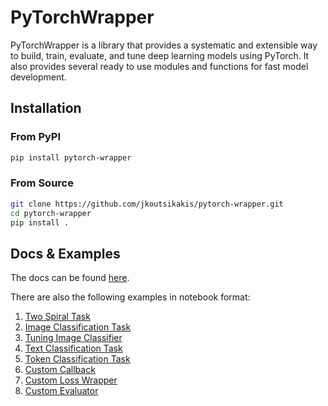 # PyTorchWrapper

PyTorchWrapper is a library that provides a systematic and extensible way to build, train, evaluate, and tune deep learning models
using PyTorch. It also provides several ready to use modules and functions for fast model development.

## Installation

### From PyPI
```bash
pip install pytorch-wrapper
```

### From Source

```bash
git clone https://github.com/jkoutsikakis/pytorch-wrapper.git
cd pytorch-wrapper
pip install .
```

## Docs & Examples

The docs can be found [here](https://pytorch-wrapper.readthedocs.io/en/latest/).

There are also the following examples in notebook format:

1. [Two Spiral Task](examples/1_two_spiral_task.ipynb)
2. [Image Classification Task](examples/2_image_classification_task.ipynb)
3. [Tuning Image Classifier](examples/3_tuning_image_classifier.ipynb)
4. [Text Classification Task](examples/4_text_classification_task.ipynb)
5. [Token Classification Task](examples/5_token_classification_task.ipynb)
6. [Custom Callback](examples/6_custom_callback.ipynb)
7. [Custom Loss Wrapper](examples/7_custom_loss_wrapper.ipynb)
8. [Custom Evaluator](examples/8_custom_evaluator.ipynb)
